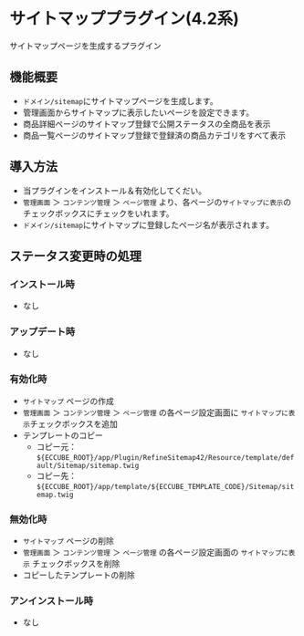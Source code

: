 # サイトマッププラグイン(4.2系)

サイトマップページを生成するプラグイン


## 機能概要

- `ドメイン/sitemap`にサイトマップページを生成します。
- 管理画面からサイトマップに表示したいページを設定できます。
- 商品詳細ページのサイトマップ登録で公開ステータスの全商品を表示
- 商品一覧ページのサイトマップ登録で登録済の商品カテゴリをすべて表示


## 導入方法

- 当プラグインをインストール＆有効化してくだい。
- `管理画面` ＞ `コンテンツ管理` ＞ `ページ管理` より、各ページの`サイトマップに表示`のチェックボックスにチェックをいれます。
- `ドメイン/sitemap`にサイトマップに登録したページ名が表示されます。


## ステータス変更時の処理

### インストール時
- なし
### アップデート時
- なし
### 有効化時
- `サイトマップ` ページの作成
- `管理画面` ＞ `コンテンツ管理` ＞ `ページ管理` の各ページ設定画面に `サイトマップに表示`チェックボックスを追加
- テンプレートのコピー
    - コピー元：`${ECCUBE_ROOT}/app/Plugin/RefineSitemap42/Resource/template/default/Sitemap/sitemap.twig`
    - コピー先：`${ECCUBE_ROOT}/app/template/${ECCUBE_TEMPLATE_CODE}/Sitemap/sitemap.twig`
### 無効化時
- `サイトマップ` ページの削除
- `管理画面` ＞ `コンテンツ管理` ＞ `ページ管理` の各ページ設定画面の `サイトマップに表示` チェックボックスを削除
- コピーしたテンプレートの削除
### アンインストール時
- なし
